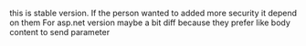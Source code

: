 this is stable version. If the person wanted to added more security it depend on them
For asp.net version maybe a bit diff because they prefer like  body content to send parameter 

